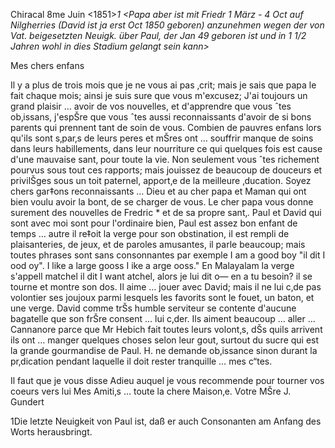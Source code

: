  Chiracal 8me Juin <1851>*1
<Papa aber ist mit Friedr 1 März - 4 Oct auf Nilgherries (David ist ja erst Oct 1850 geboren) anzunehmen wegen der von Vat. beigesetzten Neuigk. über Paul, der Jan 49 geboren ist und in 1 1/2 Jahren wohl in dies Stadium gelangt sein kann>*

Mes chers enfans

Il y a plus de trois mois que je ne vous ai pas ‚crit; mais je sais que papa le fait chaque mois; ainsi je suis sure que vous m'excusez; J'ai toujours un grand plaisir … avoir de vos nouvelles, et d'apprendre que vous ˆtes ob‚issans, j'espŠre que vous ˆtes aussi reconnaissants d'avoir de si bons parents qui prennent tant de soin de vous. Combien de pauvres enfans lors qu'ils sont s‚par‚s de leurs peres et mŠres ont … souffrir manque de soins dans leurs habillements, dans leur nourriture ce qui quelques fois est cause d'une mauvaise sant‚ pour toute la vie. Non seulement vous ˆtes richement pourvus sous tout ces rapports; mais jouissez de beaucoup de douceurs et privilŠges sous un toit paternel, apport‚e de la meilleure ‚ducation. Soyez chers gar‡ons reconnaissants … Dieu et au cher papa et Maman qui ont bien voulu avoir la bont‚ de se charger de vous. Le cher papa vous donne surement des nouvelles de Fredric <der mit ihm auf den Nilagiris>* et de sa propre sant‚. Paul et David qui sont avec moi sont pour l'ordinaire bien, Paul est assez bon enfant de temps … autre il re‡oit la verge pour son obstination, il est rempli de plaisanteries, de jeux, et de paroles amusantes, il parle beaucoup; mais toutes phrases sont sans consonnantes par exemple I am a good boy "il dit I ood oy". I like a large gooss I ike a arge ooss." En Malayalam la verge s'appell matchel il dit I want atchel, alors je lui dit o— en a tu besoin? il se tourne et montre son dos. Il aime … jouer avec David; mais il ne lui c‚de pas volontier ses joujoux parmi lesquels les favorits sont le fouet, un baton, et une verge. David comme trŠs humble serviteur se contente d'aucune bagatelle que son frŠre consent … lui c‚der. Ils aiment beaucoup … aller … Cannanore parce que Mr Hebich fait toutes leurs volont‚s, dŠs quils arrivent ils ont … manger quelques choses selon leur gout, surtout du sucre qui est la grande gourmandise de Paul. H. ne demande ob‚issance sinon durant la pr‚dication pendant laquelle il doit rester tranquille … mes c“tes.

Il faut que je vous disse Adieu auquel je vous recommende pour tourner vos coeurs vers lui Mes Amiti‚s … toute la chere Maison‚e.
 Votre MŠre J. Gundert

1Die letzte Neuigkeit von Paul ist, daß er auch Consonanten am Anfang des Worts herausbringt.

